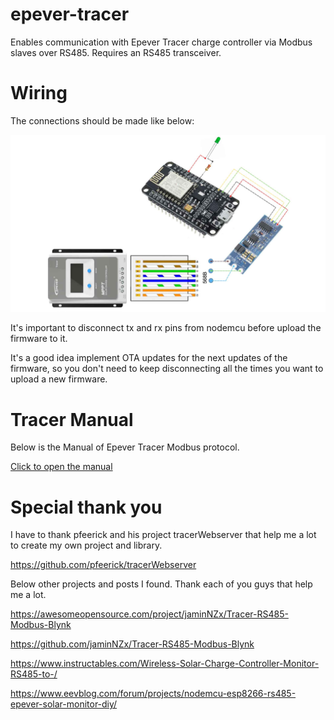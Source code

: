 # epever-tracer

Enables communication with Epever Tracer charge controller via Modbus slaves over RS485. Requires an RS485 transceiver.

# Wiring

The connections should be made like below:

![Wiring](https://github.com/genilto/epever-tracer/raw/main/assets/Imagem_Esquematica.jpg "Wiring")

It's important to disconnect tx and rx pins from nodemcu before upload the firmware to it.

It's a good idea implement OTA updates for the next updates of the firmware, so you don't need to keep disconnecting all the times you want to upload a new firmware.

# Tracer Manual

Below is the Manual of Epever Tracer Modbus protocol.

[Click to open the manual](https://github.com/genilto/epever-tracer/blob/main/assets/ControllerProtocolV2.3.pdf)

# Special thank you

I have to thank pfeerick and his project tracerWebserver that help me a lot to create my own project and library.

https://github.com/pfeerick/tracerWebserver


Below other projects and posts I found. 
Thank each of you guys that help me a lot.

https://awesomeopensource.com/project/jaminNZx/Tracer-RS485-Modbus-Blynk

https://github.com/jaminNZx/Tracer-RS485-Modbus-Blynk

https://www.instructables.com/Wireless-Solar-Charge-Controller-Monitor-RS485-to-/

https://www.eevblog.com/forum/projects/nodemcu-esp8266-rs485-epever-solar-monitor-diy/
